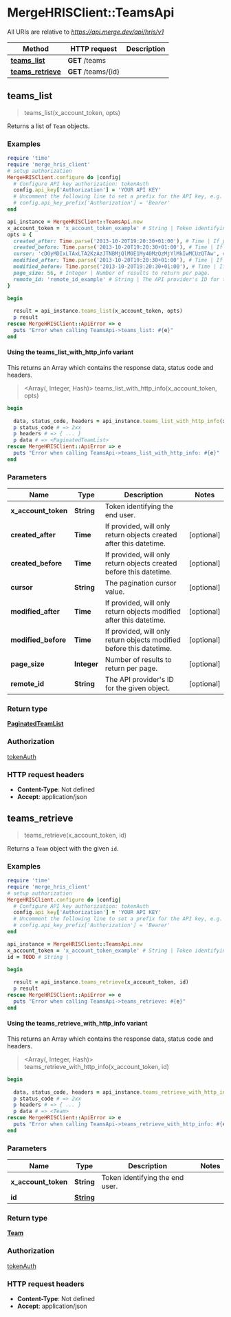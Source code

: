 # MergeHRISClient::TeamsApi

All URIs are relative to *https://api.merge.dev/api/hris/v1*

| Method | HTTP request | Description |
| ------ | ------------ | ----------- |
| [**teams_list**](TeamsApi.md#teams_list) | **GET** /teams |  |
| [**teams_retrieve**](TeamsApi.md#teams_retrieve) | **GET** /teams/{id} |  |


## teams_list

> <PaginatedTeamList> teams_list(x_account_token, opts)



Returns a list of `Team` objects.

### Examples

```ruby
require 'time'
require 'merge_hris_client'
# setup authorization
MergeHRISClient.configure do |config|
  # Configure API key authorization: tokenAuth
  config.api_key['Authorization'] = 'YOUR API KEY'
  # Uncomment the following line to set a prefix for the API key, e.g. 'Bearer' (defaults to nil)
  # config.api_key_prefix['Authorization'] = 'Bearer'
end

api_instance = MergeHRISClient::TeamsApi.new
x_account_token = 'x_account_token_example' # String | Token identifying the end user.
opts = {
  created_after: Time.parse('2013-10-20T19:20:30+01:00'), # Time | If provided, will only return objects created after this datetime.
  created_before: Time.parse('2013-10-20T19:20:30+01:00'), # Time | If provided, will only return objects created before this datetime.
  cursor: 'cD0yMDIxLTAxLTA2KzAzJTNBMjQlM0E1My40MzQzMjYlMkIwMCUzQTAw', # String | The pagination cursor value.
  modified_after: Time.parse('2013-10-20T19:20:30+01:00'), # Time | If provided, will only return objects modified after this datetime.
  modified_before: Time.parse('2013-10-20T19:20:30+01:00'), # Time | If provided, will only return objects modified before this datetime.
  page_size: 56, # Integer | Number of results to return per page.
  remote_id: 'remote_id_example' # String | The API provider's ID for the given object.
}

begin
  
  result = api_instance.teams_list(x_account_token, opts)
  p result
rescue MergeHRISClient::ApiError => e
  puts "Error when calling TeamsApi->teams_list: #{e}"
end
```

#### Using the teams_list_with_http_info variant

This returns an Array which contains the response data, status code and headers.

> <Array(<PaginatedTeamList>, Integer, Hash)> teams_list_with_http_info(x_account_token, opts)

```ruby
begin
  
  data, status_code, headers = api_instance.teams_list_with_http_info(x_account_token, opts)
  p status_code # => 2xx
  p headers # => { ... }
  p data # => <PaginatedTeamList>
rescue MergeHRISClient::ApiError => e
  puts "Error when calling TeamsApi->teams_list_with_http_info: #{e}"
end
```

### Parameters

| Name | Type | Description | Notes |
| ---- | ---- | ----------- | ----- |
| **x_account_token** | **String** | Token identifying the end user. |  |
| **created_after** | **Time** | If provided, will only return objects created after this datetime. | [optional] |
| **created_before** | **Time** | If provided, will only return objects created before this datetime. | [optional] |
| **cursor** | **String** | The pagination cursor value. | [optional] |
| **modified_after** | **Time** | If provided, will only return objects modified after this datetime. | [optional] |
| **modified_before** | **Time** | If provided, will only return objects modified before this datetime. | [optional] |
| **page_size** | **Integer** | Number of results to return per page. | [optional] |
| **remote_id** | **String** | The API provider&#39;s ID for the given object. | [optional] |

### Return type

[**PaginatedTeamList**](PaginatedTeamList.md)

### Authorization

[tokenAuth](../README.md#tokenAuth)

### HTTP request headers

- **Content-Type**: Not defined
- **Accept**: application/json


## teams_retrieve

> <Team> teams_retrieve(x_account_token, id)



Returns a `Team` object with the given `id`.

### Examples

```ruby
require 'time'
require 'merge_hris_client'
# setup authorization
MergeHRISClient.configure do |config|
  # Configure API key authorization: tokenAuth
  config.api_key['Authorization'] = 'YOUR API KEY'
  # Uncomment the following line to set a prefix for the API key, e.g. 'Bearer' (defaults to nil)
  # config.api_key_prefix['Authorization'] = 'Bearer'
end

api_instance = MergeHRISClient::TeamsApi.new
x_account_token = 'x_account_token_example' # String | Token identifying the end user.
id = TODO # String | 

begin
  
  result = api_instance.teams_retrieve(x_account_token, id)
  p result
rescue MergeHRISClient::ApiError => e
  puts "Error when calling TeamsApi->teams_retrieve: #{e}"
end
```

#### Using the teams_retrieve_with_http_info variant

This returns an Array which contains the response data, status code and headers.

> <Array(<Team>, Integer, Hash)> teams_retrieve_with_http_info(x_account_token, id)

```ruby
begin
  
  data, status_code, headers = api_instance.teams_retrieve_with_http_info(x_account_token, id)
  p status_code # => 2xx
  p headers # => { ... }
  p data # => <Team>
rescue MergeHRISClient::ApiError => e
  puts "Error when calling TeamsApi->teams_retrieve_with_http_info: #{e}"
end
```

### Parameters

| Name | Type | Description | Notes |
| ---- | ---- | ----------- | ----- |
| **x_account_token** | **String** | Token identifying the end user. |  |
| **id** | [**String**](.md) |  |  |

### Return type

[**Team**](Team.md)

### Authorization

[tokenAuth](../README.md#tokenAuth)

### HTTP request headers

- **Content-Type**: Not defined
- **Accept**: application/json

